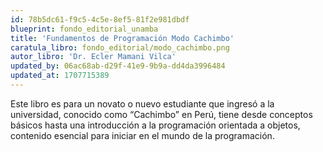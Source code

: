 ```yaml
---
id: 78b5dc61-f9c5-4c5e-8ef5-81f2e981dbdf
blueprint: fondo_editorial_unamba
title: 'Fundamentos de Programación Modo Cachimbo'
caratula_libro: fondo_editorial/modo_cachimbo.png
autor_libro: 'Dr. Ecler Mamani Vilca'
updated_by: 06ac68ab-d29f-41e9-9b9a-dd4da3996484
updated_at: 1707715389
---
```

Este libro es para un novato o nuevo estudiante que ingresó a la universidad, conocido como “Cachimbo” en Perú, tiene desde conceptos básicos hasta una introducción a la programación orientada a objetos, contenido esencial para iniciar en el mundo de la programación.